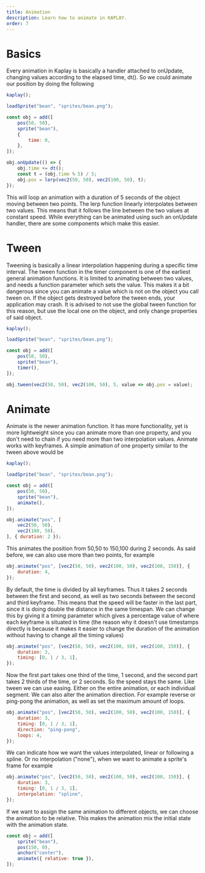 ```yaml
---
title: Animation
description: Learn how to animate in KAPLAY.
order: 7
---
```


# Basics

Every animation in Kaplay is basically a handler attached to onUpdate, changing
values according to the elapsed time, dt(). So we could animate our position by
doing the following

```js
kaplay();

loadSprite("bean", "sprites/bean.png");

const obj = add([
    pos(50, 50),
    sprite("bean"),
    {
        time: 0,
    },
]);

obj.onUpdate(() => {
    obj.time += dt();
    const t = (obj.time % 5) / 5;
    obj.pos = lerp(vec2(50, 50), vec2(100, 50), t);
});
```

This will loop an animation with a duration of 5 seconds of the object moving
between two points. The lerp function linearly interpolates between two values.
This means that it follows the line between the two values at constant speed.
While everything can be animated using such an onUpdate handler, there are some
components which make this easier.

# Tween

Tweening is basically a linear interpolation happening during a specific time
interval. The tween function in the timer component is one of the earliest
general animation functions. It is limited to animating between two values, and
needs a function parameter which sets the value. This makes it a bit dangerous
since you can animate a value which is not on the object you call tween on. If
the object gets destroyed before the tween ends, your application may crash. It
is advised to not use the global tween function for this reason, but use the
local one on the object, and only change properties of said object.

```js
kaplay();

loadSprite("bean", "sprites/bean.png");

const obj = add([
    pos(50, 50),
    sprite("bean"),
    timer(),
]);

obj.tween(vec2(50, 50), vec2(100, 50), 5, value => obj.pos = value);
```

# Animate

Animate is the newer animation function. It has more functionality, yet is more
lightweight since you can animate more than one property, and you don't need to
chain if you need more than two interpolation values. Animate works with
keyframes. A simple animation of one property similar to the tween above would
be

```js
kaplay();

loadSprite("bean", "sprites/bean.png");

const obj = add([
    pos(50, 50),
    sprite("bean"),
    animate(),
]);

obj.animate("pos", [
    vec2(50, 50),
    vec2(100, 50),
], { duration: 2 });
```

This animates the position from 50,50 to 150,100 during 2 seconds. As said
before, we can also use more than two points, for example

```js
obj.animate("pos", [vec2(50, 50), vec2(100, 50), vec2(100, 150)], {
    duration: 4,
});
```

By default, the time is divided by all keyframes. Thus it takes 2 seconds
between the first and second, as well as two seconds between the second and
third keyframe. This means that the speed will be faster in the last part, since
it is doing double the distance in the same timespan. We can change this by
giving it a timing parameter which gives a percentage value of where each
keyframe is situated in time (the reason why it doesn't use timestamps directly
is because it makes it easier to change the duration of the animation without
having to change all the timing values)

```js
obj.animate("pos", [vec2(50, 50), vec2(100, 50), vec2(100, 150)], {
    duration: 3,
    timing: [0, 1 / 3, 1],
});
```

Now the first part takes one third of the time, 1 second, and the second part
takes 2 thirds of the time, or 2 seconds. So the speed stays the same. Like
tween we can use easing. Either on the entire animation, or each individual
segment. We can also alter the animation direction. For example reverse or
ping-pong the animation, as well as set the maximum amount of loops.

```js
obj.animate("pos", [vec2(50, 50), vec2(100, 50), vec2(100, 150)], {
    duration: 3,
    timing: [0, 1 / 3, 1],
    direction: "ping-pong",
    loops: 4,
});
```

We can indicate how we want the values interpolated, linear or following a
spline. Or no interpolation ("none"), when we want to animate a sprite's frame
for example

```js
obj.animate("pos", [vec2(50, 50), vec2(100, 50), vec2(100, 150)], {
    duration: 3,
    timing: [0, 1 / 3, 1],
    interpolation: "spline",
});
```

If we want to assign the same animation to different objects, we can choose the
animation to be relative. This makes the animation mix the initial state with
the animation state.

```js
const obj = add([
    sprite("bean"),
    pos(150, 0),
    anchor("center"),
    animate({ relative: true }),
]);
```
